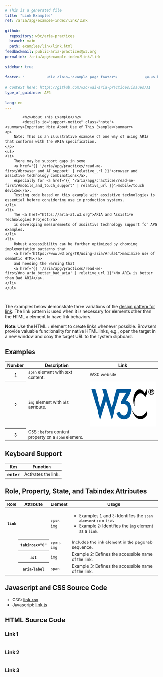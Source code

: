 ```yaml
---
# This is a generated file
title: "Link Examples"
ref: /aria/apg/example-index/link/link

github:
  repository: w3c/aria-practices
  branch: main
  path: examples/link/link.html
feedbackmail: public-aria-practices@w3.org
permalink: /aria/apg/example-index/link/link

sidebar: true

footer: "          <div class='example-page-footer'>            <p><a href='https://github.com/w3c/aria-practices/projects/21'>View issues related to this example</a></p>            <p>Page last updated: May 18, 2022</p>          </div>        "

# Context here: https://github.com/w3c/wai-aria-practices/issues/31
type_of_guidance: APG

lang: en
---
```

<script src="../js/examples.js"></script>
<script src="../js/highlight.pack.js"></script>
<script src="../js/app.js"></script>

<link href="css/link.css" rel="stylesheet" />
<script src="js/link.js" type="text/javascript"></script>


<link 
  rel="stylesheet"
  href="{{ '/content-assets/wai-aria-practices/styles.css' | relative_url }}"
>
<!-- Code highlighting styles -->
<link 
  rel="stylesheet"
  href="{{ '/aria/apg/example-index/css/github.css' | relative_url }}"
>

<script>
const addBodyClass = undefined;
const enableSidebar = true;
if (addBodyClass) document.body.classList.add(addBodyClass);
if (enableSidebar) document.body.classList.add('has-sidebar');
</script>
    
<div>

            <h2>About This Example</h2>
            <details id="support-notice" class="note">
    <summary>Important Note About Use of This Example</summary>
    <p>
        Note: This is an illustrative example of one way of using ARIA that conforms with the ARIA specification.
    </p>
    <ul>
    <li>
        There may be support gaps in some
        <a href="{{ '/aria/apg/practices/read-me-first/#browser_and_AT_support' | relative_url }}">browser and assistive technology combinations</a>,
        especially for <a href="{{ '/aria/apg/practices/read-me-first/#mobile_and_touch_support' | relative_url }}">mobile/touch devices</a>.
        Testing code based on this example with assistive technologies is essential before considering use in production systems.
    </li>
    <li>
        The <a href="https://aria-at.w3.org">ARIA and Assistive Technologies Project</a>
        is developing measurements of assistive technology support for APG examples.
    </li>
    <li>
        Robust accessibility can be further optimized by choosing implementation patterns that
        <a href="https://www.w3.org/TR/using-aria/#rule1">maximize use of semantic HTML</a>
        and heeding the warning that
        <a href="{{ '/aria/apg/practices/read-me-first/#no_aria_better_bad_aria' | relative_url }}">No ARIA is better than Bad ARIA</a>.
    </li>
    </ul>
</details>
          <img alt=""
          src="{{ '/content-images/wai-aria-practices/img/link.svg' | relative_url }}"
          class="example-page-example-icon"
        >
  
  <div>
  
  <p>
    The examples below demonstrate three variations of the
    <a href="{{ '/aria/apg/patterns/link/' | relative_url }}">design pattern for link</a>.
     The link pattern is used when it is necessary for elements other than the HTML <code>a</code> element to have link behaviors.
  </p>
  <p>
    <strong>Note:</strong> Use the HTML <code>a</code> element to create links whenever possible.
    Browsers provide valuable functionality for native HTML links, e.g., open the target in a new window and copy the target URL to the system clipboard.
  </p>
  <section>
    <h2 id="ex_label">Examples</h2>
    <div role="separator" id="ex_start_sep" aria-labelledby="ex_start_sep ex_label" aria-label="Start of"></div>
    <div class="table-wrap"><table class="data">
      <thead>
        <tr>
          <th>Number</th>
          <th>Description</th>
          <th>Link</th>
        </tr>
      </thead>
      <tbody>
        <tr>
          <th>
            <div class="example-header"><span id="ex1_label">1</span></div>
          </th>
          <td>
            <code>span</code> element with text content.
          </td>
          <td id="ex1">
            <span tabindex="0"
                role="link"
                onclick="goToLink(event, 'https://www.w3.org/')"
                onkeydown="goToLink(event, 'https://www.w3.org/')">
              W3C website
            </span>
          </td>
        </tr>
        <tr>
          <th>
            <div class="example-header"><span id="ex2_label">2</span></div>
          </th>
          <td>
            <code>img</code> element with <code>alt</code> attribute.
          </td>
          <td id="ex2">
            <img tabindex="0"
              role="link"
              onclick="goToLink(event, 'https://www.w3.org/')"
              onkeydown="goToLink(event, 'https://www.w3.org/')"
              src="images/w3c-logo.svg"
              alt="W3C Website">
          </td>
        </tr>
        <tr>
          <th>
            <div class="example-header"><span id="ex3_label">3</span></div>
          </th>
          <td>
            CSS <code>:before</code> content property on a <code>span</code> element.
          </td>
          <td id="ex3">
            <span tabindex="0"
              role="link"
              class="link3"
              onclick="goToLink(event, 'https://www.w3.org/TR/wai-aria-practices/')"
              onkeydown="goToLink(event, 'https://www.w3.org/TR/wai-aria-practices/')"
              aria-label="W3C website"></span>
          </td>
        </tr>
      </tbody>
    </table></div>
    <div role="separator" id="ex_end_sep" aria-labelledby="ex_end_sep ex_label" aria-label="End of"></div>
  </section>
  <section>
    <h2 id="kbd_label">Keyboard Support</h2>
    <div class="table-wrap"><table aria-labelledby="kbd_label" class="def">
      <thead>
        <tr>
          <th>Key</th>
          <th>Function</th>
        </tr>
      </thead>
      <tbody>
        <tr data-test-id="key-enter">
          <th><kbd>enter</kbd></th>
          <td>
          Activates the link.
          </td>
        </tr>
      </tbody>
    </table></div>
  </section>

  <section>
    <h2 id="rps_label">Role, Property, State, and Tabindex  Attributes</h2>
    <div class="table-wrap"><table aria-labelledby="rps_label" class="data attributes">
      <thead>
        <tr>
          <th scope="col">Role</th>
          <th scope="col">Attribute</th>
          <th scope="col">Element</th>
          <th scope="col">Usage</th>
        </tr>
      </thead>
      <tbody>
        <tr data-test-id="link-role">
          <th scope="row"><code>link</code></th>
          <td>
          </td>
          <td><code>span</code><br><code>img</code></td>
          <td>
            <ul>
            <li>Examples 1 and 3: Identifies the <code>span</code> element as a <code>link</code>.</li>
            <li>Example 2: Identifies the <code>img</code> element as a <code>link</code>.</li>
            </ul>
          </td>
        </tr>
        <tr data-test-id="tabindex">
          <td></td>
          <th scope="row"><code>tabindex=&quot;0&quot;</code></th>
          <td><code>span</code>, <br><code>img</code></td>
          <td>Includes the link element in the page tab sequence.</td>
        </tr>
        <tr data-test-id="alt">
          <td></td>
          <th scope="row"><code>alt</code></th>
          <td><code>img</code></td>
          <td>
                Example 2: Defines the accessible name of the link.
          </td>
        </tr>
        <tr data-test-id="aria-label">
          <td></td>
          <th scope="row"><code>aria-label</code></th>
          <td><code>span</code></td>
          <td>
            Example 3: Defines the accessible name of the link.
          </td>
        </tr>
      </tbody>
    </table></div>
  </section>

  <section>
    <h2>Javascript and CSS Source Code</h2>
    <ul id="css_js_files">
      <li>
        CSS:
        <a href="css/link.css" type="tex/css">link.css</a>
      </li>
      <li>
        Javascript:
        <a href="js/link.js" type="text/javascript">link.js</a>
      </li>
    </ul>
  </section>

  <section>
    <h2>HTML Source Code</h2>
    <h3 id="sc1_label">Link 1</h3>
    <div role="separator" id="sc1_start_sep" aria-labelledby="sc1_start_sep sc1_label" aria-label="Start of"></div>
    <pre><code id="sc1"></code></pre>
    <div role="separator" id="sc1_end_sep" aria-labelledby="sc1_end_sep sc1_label" aria-label="End of"></div>
    <h3 id="sc2_label">Link 2</h3>
    <div role="separator" id="sc2_start_sep" aria-labelledby="sc2_start_sep sc2_label" aria-label="Start of"></div>
    <pre><code id="sc2"></code></pre>
    <div role="separator" id="sc2_end_sep" aria-labelledby="sc2_end_sep sc2_label" aria-label="End of"></div>
    <h3 id="sc3_label">Link 3</h3>
    <div role="separator" id="sc3_start_sep" aria-labelledby="sc3_start_sep sc3_label" aria-label="Start of"></div>
    <pre><code id="sc3"></code></pre>
    <div role="separator" id="sc3_end_sep" aria-labelledby="sc3_end_sep sc3_label" aria-label="End of"></div>
    <script>
      sourceCode.add('sc1', 'ex1', 'ex1_label', 'css_js_files');
      sourceCode.add('sc2', 'ex2', 'ex2_label', 'css_js_files');
      sourceCode.add('sc3', 'ex3', 'ex3_label', 'css_js_files');
      sourceCode.make();
    </script>
  </section>
  </div>
  

</div>
<script>
  var SkipToConfig = {
    settings: {
      skipTo: {
        displayOption: 'popup',
        attachElement: '#site-header',
        colorTheme: 'aria'
      }
    }
  };
</script>
<script 
  src="{{ '/content-assets/wai-aria-practices/skipto.min.js' | relative_url }}"
></script>
